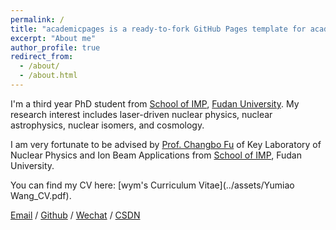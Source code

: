 ```yaml
---
permalink: /
title: "academicpages is a ready-to-fork GitHub Pages template for academic personal websites"
excerpt: "About me"
author_profile: true
redirect_from: 
  - /about/
  - /about.html
---
```


I'm a third year PhD student from [School of IMP](https://imp.fudan.edu.cn/), [Fudan University](https://www.fudan.edu.cn/). My research interest includes laser-driven nuclear physics, nuclear astrophysics, nuclear isomers, and cosmology.

I am very fortunate to be advised by [Prof. Changbo Fu](https://imp.fudan.edu.cn/b4/d2/c10030a177362/page.htm) of Key Laboratory of Nuclear Physics and Ion Beam Applications from [School of IMP](https://aibp.fudan.edu.cn/), Fudan University. 

You can find my CV here: [wym's Curriculum Vitae](../assets/Yumiao Wang_CV.pdf).

[Email](mailto:yumiaowang21@m.fudan.edu.cn) / [Github](https://github.com/Mrwym) / [Wechat](../images/WechatIMG.jpg) / [CSDN](https://blog.csdn.net/qq_55696524?type=blog)
